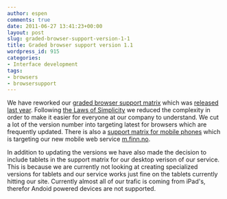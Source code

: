 ```yaml
---
author: espen
comments: true
date: 2011-06-27 13:41:23+00:00
layout: post
slug: graded-browser-support-version-1-1
title: Graded browser support version 1.1
wordpress_id: 915
categories:
- Interface development
tags:
- browsers
- browsersupport
---
```


We have reworked our [graded browser support matrix](http://labs.finn.no/nettlesermatrisen/) which was [released last year](/2011/01/07/graded-browser-support-at-finn-no/). Following [the Laws of Simplicity](http://lawsofsimplicity.com/) we reduced the complexity in order to make it easier for everyone at our company to understand. We cut a lot of the version number into targeting latest for browsers which are frequently updated. There is also a [support matrix for mobile phones](http://labs.finn.no/nettlesermatrisen/phone.html) which is targeting our new mobile web service [m.finn.no](http://m.finn.no).





In addition to updating the versions we have also made the decision to include tablets in the support matrix for our desktop verison of our service. This is because we are currently not looking at creating specialized versions for tablets and our service works just fine on the tablets currently hitting our site. Currently almost all of our trafic is coming from iPad's, therefor Andoid powered devices are not supported.




